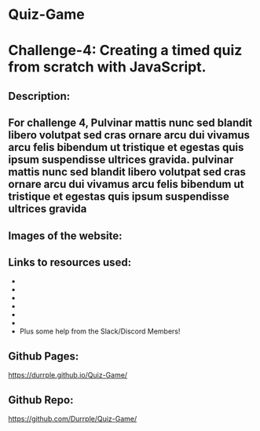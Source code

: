 # Quiz-Game
# Challenge-4: Creating a timed quiz from scratch with JavaScript.
## Description: 
  ## For challenge 4, Pulvinar mattis nunc sed blandit libero volutpat sed cras ornare arcu dui vivamus arcu felis bibendum ut tristique et egestas quis ipsum suspendisse ultrices gravida. pulvinar mattis nunc sed blandit libero volutpat sed cras ornare arcu dui vivamus arcu felis bibendum ut tristique et egestas quis ipsum suspendisse ultrices gravida
  ## Images of the website:

  ## Links to resources used:
- 
- 
- 
- 
- 
- 
- Plus some help from the Slack/Discord Members!

## Github Pages:
https://durrple.github.io/Quiz-Game/

## Github Repo:
https://github.com/Durrple/Quiz-Game/
